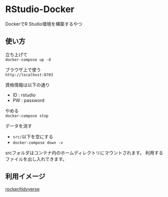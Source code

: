 # RStudio-Docker
DockerでR Studio環境を構築するやつ
## 使い方
立ち上げて  
`docker-compose up -d`

ブラウザ上で使う  
`http://localhost:8703`

資格情報は以下の通り
- ID : rstudio
- PW : password

やめる  
`docker-compose stop`

データを消す  
- `src/`以下を空にする
- `docker-compose down -v`

srcフォルダはコンテナ内のホームディレクトリにマウントされます。
利用するファイルを出し入れできます。

## 利用イメージ
[rocker/tidyverse](https://hub.docker.com/r/rocker/tidyverse)
